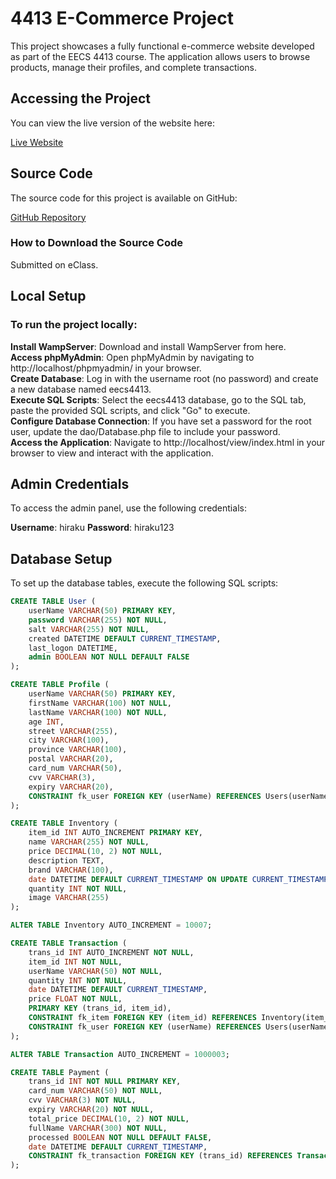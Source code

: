 # 4413 E-Commerce Project

This project showcases a fully functional e-commerce website developed as part of the EECS 4413 course. The application allows users to browse products, manage their profiles, and complete transactions.

## Accessing the Project

You can view the live version of the website here:

[Live Website](http://akeem.rf.gd/view/index.html)

## Source Code

The source code for this project is available on GitHub:

[GitHub Repository](https://github.com/Akbram98/4413-Ecommerce-Project)

### How to Download the Source Code

Submitted on eClass.

## Local Setup
### To run the project locally:

**Install WampServer**: Download and install WampServer from here.  
**Access phpMyAdmin**:  Open phpMyAdmin by navigating to http://localhost/phpmyadmin/ in your browser.  
**Create Database**: Log in with the username root (no password) and create a new database named eecs4413.  
**Execute SQL Scripts**: Select the eecs4413 database, go to the SQL tab, paste the provided SQL scripts, and click "Go" to execute.  
**Configure Database Connection**: If you have set a password for the root user, update the dao/Database.php file to include your password.  
**Access the Application**: Navigate to http://localhost/view/index.html in your browser to view and interact with the application.  

## Admin Credentials
To access the admin panel, use the following credentials:

**Username**: hiraku
**Password**: hiraku123

## Database Setup

To set up the database tables, execute the following SQL scripts:

```sql
CREATE TABLE User (
    userName VARCHAR(50) PRIMARY KEY,
    password VARCHAR(255) NOT NULL,
    salt VARCHAR(255) NOT NULL,
    created DATETIME DEFAULT CURRENT_TIMESTAMP,
    last_logon DATETIME,
    admin BOOLEAN NOT NULL DEFAULT FALSE
);

CREATE TABLE Profile (
    userName VARCHAR(50) PRIMARY KEY,
    firstName VARCHAR(100) NOT NULL,
    lastName VARCHAR(100) NOT NULL,
    age INT,
    street VARCHAR(255),
    city VARCHAR(100),
    province VARCHAR(100),
    postal VARCHAR(20),
    card_num VARCHAR(50),
    cvv VARCHAR(3),
    expiry VARCHAR(20),
    CONSTRAINT fk_user FOREIGN KEY (userName) REFERENCES Users(userName)
);

CREATE TABLE Inventory (
    item_id INT AUTO_INCREMENT PRIMARY KEY,
    name VARCHAR(255) NOT NULL,
    price DECIMAL(10, 2) NOT NULL,
    description TEXT,
    brand VARCHAR(100),
    date DATETIME DEFAULT CURRENT_TIMESTAMP ON UPDATE CURRENT_TIMESTAMP,
    quantity INT NOT NULL,
    image VARCHAR(255)
);

ALTER TABLE Inventory AUTO_INCREMENT = 10007;

CREATE TABLE Transaction (
    trans_id INT AUTO_INCREMENT NOT NULL,
    item_id INT NOT NULL,
    userName VARCHAR(50) NOT NULL,
    quantity INT NOT NULL,
    date DATETIME DEFAULT CURRENT_TIMESTAMP,
    price FLOAT NOT NULL,
    PRIMARY KEY (trans_id, item_id),
    CONSTRAINT fk_item FOREIGN KEY (item_id) REFERENCES Inventory(item_id),
    CONSTRAINT fk_user FOREIGN KEY (userName) REFERENCES Users(userName)
);

ALTER TABLE Transaction AUTO_INCREMENT = 1000003;

CREATE TABLE Payment (
    trans_id INT NOT NULL PRIMARY KEY,
    card_num VARCHAR(50) NOT NULL,
    cvv VARCHAR(3) NOT NULL,
    expiry VARCHAR(20) NOT NULL,
    total_price DECIMAL(10, 2) NOT NULL,
    fullName VARCHAR(300) NOT NULL,
    processed BOOLEAN NOT NULL DEFAULT FALSE,
    date DATETIME DEFAULT CURRENT_TIMESTAMP,
    CONSTRAINT fk_transaction FOREIGN KEY (trans_id) REFERENCES Transaction(trans_id)
);
